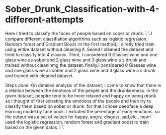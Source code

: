 # Sober_Drunk_Classification-with-4-different-attempts
Here I tried to classify the faces of people based on sober or drunk.  ⧹  ⧹ 
I compare different classifiation algorithms such as logistic regression, Random forest and Gradient Boost.
In the first method, I diretly tried train using entire dataset without cleaning it.
Seond I cleaned the dataset and tried to classify into 4 classes.
Third, I considered 0 Glasses wine and one glass wine as sober and 2 glass wine and 3 glass wine a s drunk and trained without cleaninmg the dataset.
finally,I considered 0 Glasses wine and one glass wine as sober and 2 glass wine and 3 glass wine a s drunk and trained with cleaned dataset. 


Steps done:
On detailed analysis of the dataset, I came to know that there is a relation between the emotions of the people and the drunkenness.
In the given dataset, peoplre tend to be more relaxed and happy on being drunk. so i thought of first extrating the emotions of the people and then try to classify them based on sober or drunk.
for that I chose deepface a deep learning model by face book. I extrated the perentage of each emotions. so the output was a set of values for happy, angry, disgust ,sad,etc..
now I used the logistic regression, random forest and gradient boost  to train based on the given datas. ⧹  ⧹ 
